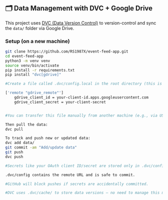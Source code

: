 ## 🗂 Data Management with DVC + Google Drive

This project uses [DVC (Data Version Control)](https://dvc.org/) to version-control and sync the `data/` folder via Google Drive.

### Setup (on a new machine)

```bash
git clone https://github.com/RS1987X/event-feed-app.git
cd event-feed-app
python3 -m venv venv
source venv/bin/activate
pip install -r requirements.txt
pip install "dvc[gdrive]"

#Create a file called .dvc/config.local in the root directory (this is Git-ignored by default):

['remote "gdrive_remote"']
    gdrive_client_id = your-client-id.apps.googleusercontent.com
    gdrive_client_secret = your-client-secret


#You can transfer this file manually from another machine (e.g., via USB) — do not commit it.

Then pull the data:
dvc pull

To track and push new or updated data:
dvc add data/
git commit -am "Add/update data"
git push
dvc push

#Secrets like your OAuth client ID/secret are stored only in .dvc/config.local, which is automatically Git-ignored.

.dvc/config contains the remote URL and is safe to commit.

#GitHub will block pushes if secrets are accidentally committed.

#DVC uses .dvc/cache/ to store data versions — no need to manage this manually.